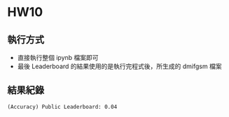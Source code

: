 # HW10

## 執行方式

- 直接執行整個 ipynb 檔案即可
- 最後 Leaderboard 的結果使用的是執行完程式後，所生成的 dmifgsm 檔案 


## 結果紀錄

```(Accuracy) Public Leaderboard: 0.04```